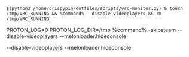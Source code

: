 `$(python3 /home/crispypin/dotfiles/scripts/vrc-monitor.py) & touch /tmp/VRC_RUNNING && %command% --disable-videoplayers && rm /tmp/VRC_RUNNING`

PROTON_LOG=0 PROTON_LOG_DIR=/tmp %command% -skipsteam --disable-videoplayers --melonloader.hideconsole

--disable-videoplayers --melonloader.hideconsole

